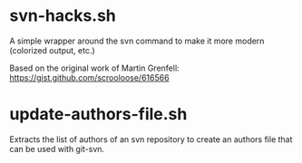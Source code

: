 # svn-hacks.sh
A simple wrapper around the svn command to make it more modern (colorized output, etc.)

Based on the original work of Martin Grenfell:
https://gist.github.com/scrooloose/616566

# update-authors-file.sh
Extracts the list of authors of an svn repository to create an
authors file that can be used with git-svn.
